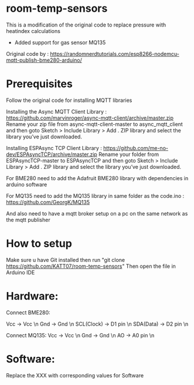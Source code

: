 # room-temp-sensors
This is a modification of the original code to replace pressure with heatindex calculations
+ Added support for gas sensor MQ135

Original code by : https://randomnerdtutorials.com/esp8266-nodemcu-mqtt-publish-bme280-arduino/



# Prerequisites

Follow the original code for installing MQTT libraries

Installing the Async MQTT Client Library : https://github.com/marvinroger/async-mqtt-client/archive/master.zip
Rename your zip file from async-mqtt-client-master to async_mqtt_client
and then goto Sketch > Include Library > Add . ZIP library and select the library you’ve just downloaded.

Installing ESPAsync TCP Client Library : https://github.com/me-no-dev/ESPAsyncTCP/archive/master.zip
Rename your folder from ESPAsyncTCP-master to ESPAsyncTCP
and then goto Sketch > Include Library > Add . ZIP library and select the library you’ve just downloaded.

For BME280 need to add the Adafruit BME280 library with dependencies in arduino software

For MQ135 need to add the MQ135 library in same folder as the code.ino : https://github.com/GeorgK/MQ135

And also need to have a mqtt broker setup on a pc on the same network as the mqtt publisher

# How to setup
Make sure u have Git installed then run
"git clone https://github.com/KATT07/room-temp-sensors"
Then open the file in Arduino IDE

# Hardware:
Connect BME280:

Vcc -> Vcc \n
Gnd -> Gnd \n
SCL(Clock) -> D1 pin \n
SDA(Data) -> D2 pin \n

Connect MQ135:
Vcc -> Vcc \n
Gnd -> Gnd \n
AO -> A0 pin \n

# Software:
Replace the XXX with corresponding values for Software
